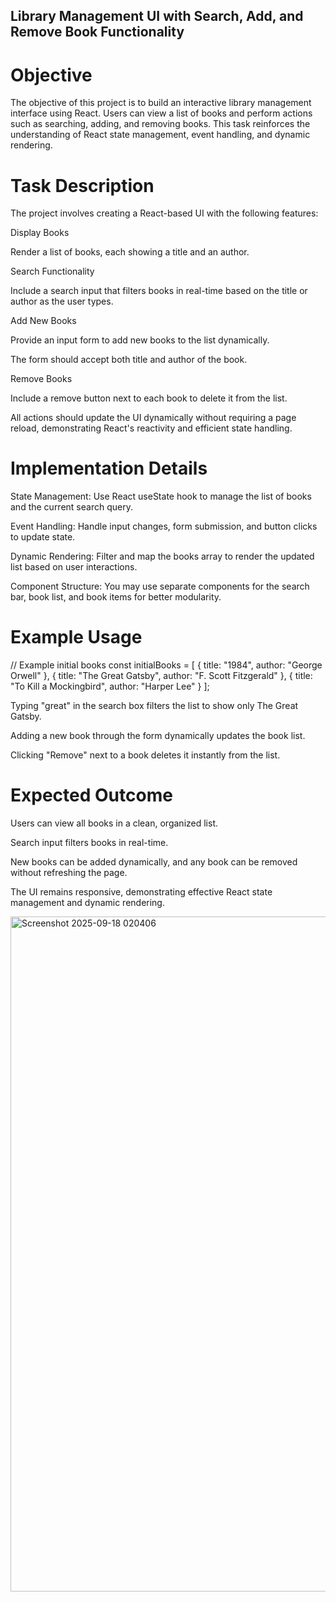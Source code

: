 ## Library Management UI with Search, Add, and Remove Book Functionality
# Objective

The objective of this project is to build an interactive library management interface using React. Users can view a list of books and perform actions such as searching, adding, and removing books. This task reinforces the understanding of React state management, event handling, and dynamic rendering.

# Task Description

The project involves creating a React-based UI with the following features:

Display Books

Render a list of books, each showing a title and an author.

Search Functionality

Include a search input that filters books in real-time based on the title or author as the user types.

Add New Books

Provide an input form to add new books to the list dynamically.

The form should accept both title and author of the book.

Remove Books

Include a remove button next to each book to delete it from the list.

All actions should update the UI dynamically without requiring a page reload, demonstrating React's reactivity and efficient state handling.

# Implementation Details

State Management: Use React useState hook to manage the list of books and the current search query.

Event Handling: Handle input changes, form submission, and button clicks to update state.

Dynamic Rendering: Filter and map the books array to render the updated list based on user interactions.

Component Structure: You may use separate components for the search bar, book list, and book items for better modularity.

# Example Usage
// Example initial books
const initialBooks = [
  { title: "1984", author: "George Orwell" },
  { title: "The Great Gatsby", author: "F. Scott Fitzgerald" },
  { title: "To Kill a Mockingbird", author: "Harper Lee" }
];


Typing "great" in the search box filters the list to show only The Great Gatsby.

Adding a new book through the form dynamically updates the book list.

Clicking "Remove" next to a book deletes it instantly from the list.

# Expected Outcome

Users can view all books in a clean, organized list.

Search input filters books in real-time.

New books can be added dynamically, and any book can be removed without refreshing the page.

The UI remains responsive, demonstrating effective React state management and dynamic rendering.

<img width="1920" height="1080" alt="Screenshot 2025-09-18 020406" src="https://github.com/user-attachments/assets/7e47b0e0-c626-4f22-b898-969c0bf29016" />
